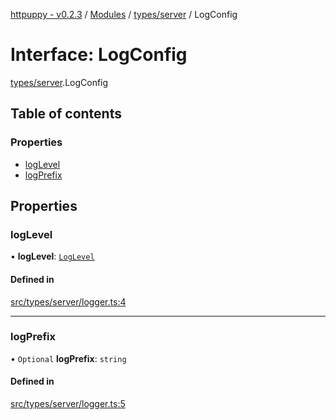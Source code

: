 [httpuppy - v0.2.3](../README.md) / [Modules](../modules.md) / [types/server](../modules/types_server.md) / LogConfig

# Interface: LogConfig

[types/server](../modules/types_server.md).LogConfig

## Table of contents

### Properties

- [logLevel](types_server.LogConfig.md#loglevel)
- [logPrefix](types_server.LogConfig.md#logprefix)

## Properties

### logLevel

• **logLevel**: [`LogLevel`](../modules/types_server.md#loglevel)

#### Defined in

[src/types/server/logger.ts:4](https://github.com/abschill/httpuppy/blob/75d127d/src/types/server/logger.ts#L4)

___

### logPrefix

• `Optional` **logPrefix**: `string`

#### Defined in

[src/types/server/logger.ts:5](https://github.com/abschill/httpuppy/blob/75d127d/src/types/server/logger.ts#L5)
